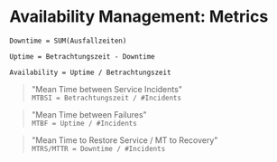 # Availability Management: Metrics

`Downtime = SUM(Ausfallzeiten)`

`Uptime = Betrachtungszeit - Downtime`

`Availability = Uptime / Betrachtungszeit`

>"Mean Time between Service Incidents"<br>
`MTBSI = Betrachtungszeit / #Incidents`

>"Mean Time between Failures"<br>
`MTBF = Uptime / #Incidents`

>"Mean Time to Restore Service / MT to Recovery"<br>
`MTRS/MTTR = Downtime / #Incidents`